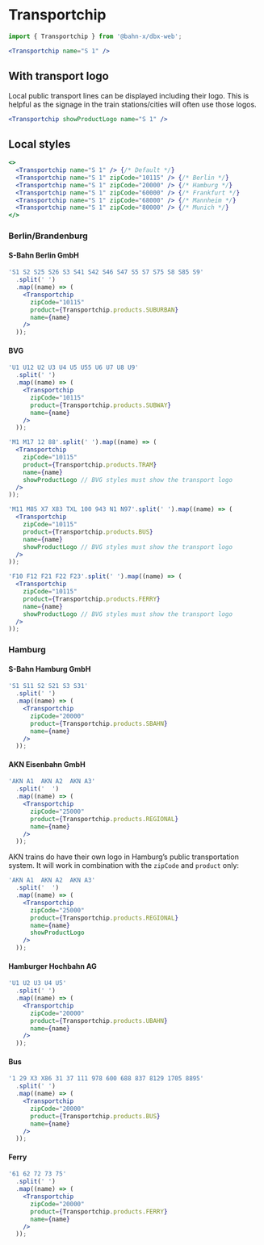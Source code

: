 # Transportchip

```js
import { Transportchip } from '@bahn-x/dbx-web';
```

```jsx
<Transportchip name="S 1" />
```

## With transport logo

Local public transport lines can be displayed including their logo. This is helpful as the signage in the train stations/cities will often use those logos.

```jsx { "props": { "className": "sg-components-transportationchip-list" } }
<Transportchip showProductLogo name="S 1" />
```

## Local styles

```jsx { "props": { "className": "sg-components-transportationchip-list" } }
<>
  <Transportchip name="S 1" /> {/* Default */}
  <Transportchip name="S 1" zipCode="10115" /> {/* Berlin */}
  <Transportchip name="S 1" zipCode="20000" /> {/* Hamburg */}
  <Transportchip name="S 1" zipCode="60000" /> {/* Frankfurt */}
  <Transportchip name="S 1" zipCode="68000" /> {/* Mannheim */}
  <Transportchip name="S 1" zipCode="80000" /> {/* Munich */}
</>
```

### Berlin/Brandenburg

#### S-Bahn Berlin GmbH

```jsx { "props": { "className": "sg-components-transportationchip-list" } }
'S1 S2 S25 S26 S3 S41 S42 S46 S47 S5 S7 S75 S8 S85 S9'
  .split(' ')
  .map((name) => (
    <Transportchip
      zipCode="10115"
      product={Transportchip.products.SUBURBAN}
      name={name}
    />
  ));
```

#### BVG

```jsx { "props": { "className": "sg-components-transportationchip-list" } }
'U1 U12 U2 U3 U4 U5 U55 U6 U7 U8 U9'
  .split(' ')
  .map((name) => (
    <Transportchip
      zipCode="10115"
      product={Transportchip.products.SUBWAY}
      name={name}
    />
  ));
```

```jsx { "props": { "className": "sg-components-transportationchip-list" } }
'M1 M17 12 88'.split(' ').map((name) => (
  <Transportchip
    zipCode="10115"
    product={Transportchip.products.TRAM}
    name={name}
    showProductLogo // BVG styles must show the transport logo
  />
));
```

```jsx { "props": { "className": "sg-components-transportationchip-list" } }
'M11 M85 X7 X83 TXL 100 943 N1 N97'.split(' ').map((name) => (
  <Transportchip
    zipCode="10115"
    product={Transportchip.products.BUS}
    name={name}
    showProductLogo // BVG styles must show the transport logo
  />
));
```

```jsx { "props": { "className": "sg-components-transportationchip-list" } }
'F10 F12 F21 F22 F23'.split(' ').map((name) => (
  <Transportchip
    zipCode="10115"
    product={Transportchip.products.FERRY}
    name={name}
    showProductLogo // BVG styles must show the transport logo
  />
));
```

### Hamburg

#### S-Bahn Hamburg GmbH

```jsx { "props": { "className": "sg-components-transportationchip-list" } }
'S1 S11 S2 S21 S3 S31'
  .split(' ')
  .map((name) => (
    <Transportchip
      zipCode="20000"
      product={Transportchip.products.SBAHN}
      name={name}
    />
  ));
```

#### AKN Eisenbahn GmbH

```jsx { "props": { "className": "sg-components-transportationchip-list" } }
'AKN A1  AKN A2  AKN A3'
  .split('  ')
  .map((name) => (
    <Transportchip
      zipCode="25000"
      product={Transportchip.products.REGIONAL}
      name={name}
    />
  ));
```

AKN trains do have their own logo in Hamburg’s public transportation system. It will work in combination with the `zipCode` and `product` only:

```jsx { "props": { "className": "sg-components-transportationchip-list" } }
'AKN A1  AKN A2  AKN A3'
  .split('  ')
  .map((name) => (
    <Transportchip
      zipCode="25000"
      product={Transportchip.products.REGIONAL}
      name={name}
      showProductLogo
    />
  ));
```

#### Hamburger Hochbahn AG

```jsx { "props": { "className": "sg-components-transportationchip-list" } }
'U1 U2 U3 U4 U5'
  .split(' ')
  .map((name) => (
    <Transportchip
      zipCode="20000"
      product={Transportchip.products.UBAHN}
      name={name}
    />
  ));
```

#### Bus

```jsx { "props": { "className": "sg-components-transportationchip-list" } }
'1 29 X3 X86 31 37 111 978 600 688 837 8129 1705 8895'
  .split(' ')
  .map((name) => (
    <Transportchip
      zipCode="20000"
      product={Transportchip.products.BUS}
      name={name}
    />
  ));
```

#### Ferry

```jsx { "props": { "className": "sg-components-transportationchip-list" } }
'61 62 72 73 75'
  .split(' ')
  .map((name) => (
    <Transportchip
      zipCode="20000"
      product={Transportchip.products.FERRY}
      name={name}
    />
  ));
```
